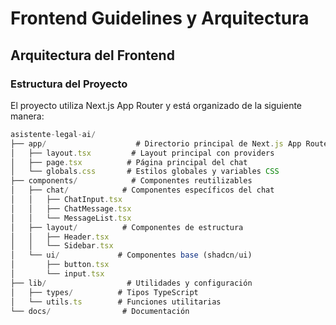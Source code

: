# Frontend Guidelines y Arquitectura

## Arquitectura del Frontend

### Estructura del Proyecto
El proyecto utiliza Next.js App Router y está organizado de la siguiente manera:

```typescript
asistente-legal-ai/
├── app/                    # Directorio principal de Next.js App Router
│   ├── layout.tsx         # Layout principal con providers
│   ├── page.tsx          # Página principal del chat
│   └── globals.css       # Estilos globales y variables CSS
├── components/            # Componentes reutilizables
│   ├── chat/            # Componentes específicos del chat
│   │   ├── ChatInput.tsx
│   │   ├── ChatMessage.tsx
│   │   └── MessageList.tsx
│   ├── layout/          # Componentes de estructura
│   │   ├── Header.tsx
│   │   └── Sidebar.tsx
│   └── ui/             # Componentes base (shadcn/ui)
│       ├── button.tsx
│       └── input.tsx
├── lib/                  # Utilidades y configuración
│   ├── types/          # Tipos TypeScript
│   └── utils.ts        # Funciones utilitarias
└── docs/                # Documentación
````
